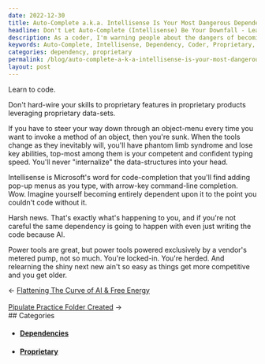 ```yaml
---
date: 2022-12-30
title: Auto-Complete a.k.a. Intellisense Is Your Most Dangerous Dependency
headline: Don't Let Auto-Complete (Intellisense) Be Your Downfall - Learn to Code Without It!
description: As a coder, I'm warning people about the dangers of becoming too dependent on auto-complete (Intellisense). It's important to learn to code without relying on proprietary features and data-sets, or else you'll be left behind when the tools inevitably change. If you become too reliant on Intellisense, you won't be able to code without it, and you won't be able to keep up with the changing technology.
keywords: Auto-Complete, Intellisense, Dependency, Coder, Proprietary, Features, Data-Sets, Tools, Changing Technology, Experiences, Risks, Awareness
categories: dependency, proprietary
permalink: /blog/auto-complete-a-k-a-intellisense-is-your-most-dangerous-dependency/
layout: post
---
```



Learn to code.

Don't hard-wire your skills to proprietary features in proprietary products
leveraging proprietary data-sets.

If you have to steer your way down through an object-menu every time you want
to invoke a method of an object, then you're sunk. When the tools change as
they inevitably will, you'll have phantom limb syndrome and lose key abilities,
top-most among them is your competent and confident typing speed. You'll never
"internalize" the data-structures into your head.

Intellisense is Microsoft's word for code-completion that you'll find adding
pop-up menus as you type, with arrow-key command-line completion. Wow. Imagine
yourself becoming entirely dependent upon it to the point you couldn't code
without it.

Harsh news. That's exactly what's happening to you, and if you're not careful
the same dependency is going to happen with even just writing the code because
AI.

Power tools are great, but power tools powered exclusively by a vendor's
metered pump, not so much. You're locked-in. You're herded. And relearning the
shiny next new ain't so easy as things get more competitive and you get older.


<div class="arrow-links"><div class="post-nav-prev"><span class="arrow">&larr;&nbsp;</span><a href="/blog/flattening-the-curve-of-ai-free-energy/">Flattening The Curve of AI & Free Energy</a></div> &nbsp; <div class="post-nav-next"><a href="/blog/pipulate-practice-folder-created/">Pipulate Practice Folder Created</a><span class="arrow">&nbsp;&rarr;</span></div></div>
## Categories

<ul>
<li><h4><a href='/dependency/'>Dependencies</a></h4></li>
<li><h4><a href='/proprietary/'>Proprietary</a></h4></li></ul>